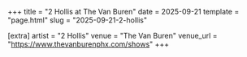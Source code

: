 +++
title = "2 Hollis at The Van Buren"
date = 2025-09-21
template = "page.html"
slug = "2025-09-21-2-hollis"

[extra]
artist = "2 Hollis"
venue = "The Van Buren"
venue_url = "https://www.thevanburenphx.com/shows"
+++
